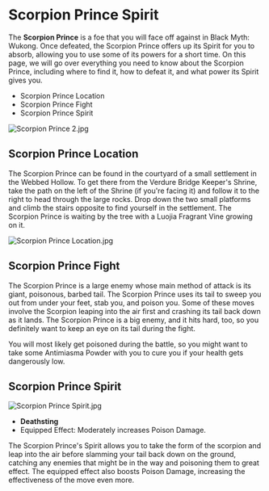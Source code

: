 # Scorpion Prince Spirit

The **Scorpion Prince** is a foe that you will face off against in Black Myth: Wukong. Once defeated, the Scorpion Prince offers up its Spirit for you to absorb, allowing you to use some of its powers for a short time. On this page, we will go over everything you need to know about the Scorpion Prince, including where to find it, how to defeat it, and what power its Spirit gives you. 

  * Scorpion Prince Location
* Scorpion Prince Fight
* Scorpion Prince Spirit

![Scorpion Prince 2.jpg](https://oyster.ignimgs.com/mediawiki/apis.ign.com/black-myth-wukong/9/9b/Scorpion_Prince_2.jpg)

## Scorpion Prince Location

The Scorpion Prince can be found in the courtyard of a small settlement in the Webbed Hollow. To get there from the Verdure Bridge Keeper's Shrine, take the path on the left of the Shrine (if you're facing it) and follow it to the right to head through the large rocks. Drop down the two small platforms and climb the stairs opposite to find yourself in the settlement. The Scorpion Prince is waiting by the tree with a Luojia Fragrant Vine growing on it. 

![Scorpion Prince Location.jpg](https://oyster.ignimgs.com/mediawiki/apis.ign.com/black-myth-wukong/7/70/Scorpion_Prince_Location.jpg)

## Scorpion Prince Fight

The Scorpion Prince is a large enemy whose main method of attack is its giant, poisonous, barbed tail. The Scorpion Prince uses its tail to sweep you out from under your feet, stab you, and poison you. Some of these moves involve the Scorpion leaping into the air first and crashing its tail back down as it lands. The Scorpion Prince is a big enemy, and it hits hard, too, so you definitely want to keep an eye on its tail during the fight. 

You will most likely get poisoned during the battle, so you might want to take some Antimiasma Powder with you to cure you if your health gets dangerously low. 

## Scorpion Prince Spirit

![Scorpion Prince Spirit.jpg](https://oyster.ignimgs.com/mediawiki/apis.ign.com/black-myth-wukong/e/e6/Scorpion_Prince_Spirit.jpg)

  * **Deathsting**
  * Equipped Effect: Moderately increases Poison Damage.

The Scorpion Prince's Spirit allows you to take the form of the scorpion and leap into the air before slamming your tail back down on the ground, catching any enemies that might be in the way and poisoning them to great effect. The equipped effect also boosts Poison Damage, increasing the effectiveness of the move even more. 

